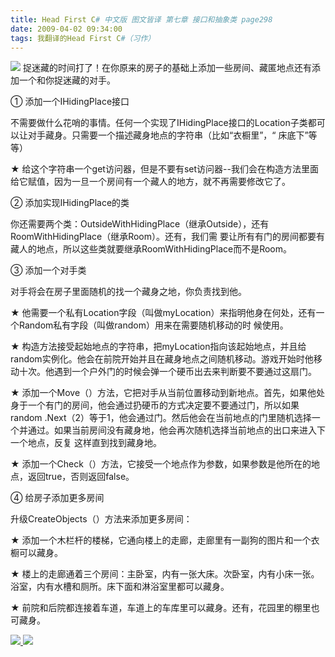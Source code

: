 ```yaml
---
title: Head First C# 中文版 图文皆译 第七章 接口和抽象类 page298
date: 2009-04-02 09:34:00
tags: 我翻译的Head First C#（习作）
---
```

![](https://p-blog.csdn.net/images/p_blog_csdn_net/cuipengfei1/EntryImages/20090402/2009-04-02_08-59-16.jpg) 捉迷藏的时间打了！在你原来的房子的基础上添加一些房间、藏匿地点还有添加一个和你捉迷藏的对手。

①  添加一个IHidingPlace接口

不需要做什么花哨的事情。任何一个实现了IHidingPlace接口的Location子类都可以让对手藏身。只需要一个描述藏身地点的字符串（比如“衣橱里”，“
床底下”等等）

★  给这个字符串一个get访问器，但是不要有set访问器--我们会在构造方法里面给它赋值，因为一旦一个房间有一个藏人的地方，就不再需要修改它了。

②  添加实现IHidingPlace的类

你还需要两个类：OutsideWithHidingPlace（继承Outside），还有RoomWithHidingPlace（继承Room）。还有，我们需
要让所有有门的房间都要有藏人的地点，所以这些类就要继承RoomWithHidingPlace而不是Room。

③  添加一个对手类

对手将会在房子里面随机的找一个藏身之地，你负责找到他。

★  他需要一个私有Location字段（叫做myLocation）来指明他身在何处，还有一个Random私有字段（叫做random）用来在需要随机移动的时
候使用。

★  构造方法接受起始地点的字符串，把myLocation指向该起始地点，并且给random实例化。他会在前院开始并且在藏身地点之间随机移动。游戏开始时他移
动十次。他遇到一个户外门的时候会弹一个硬币出去来判断要不要通过这扇门。

★  添加一个Move（）方法，它把对手从当前位置移动到新地点。首先，如果他处身于一个有门的房间，他会通过扔硬币的方式决定要不要通过门，所以如果random
.Next（2）等于1，他会通过门。然后他会在当前地点的门里随机选择一个并通过。如果当前房间没有藏身地，他会再次随机选择当前地点的出口来进入下一个地点，反复
这样直到找到藏身地。

★  添加一个Check（）方法，它接受一个地点作为参数，如果参数是他所在的地点，返回true，否则返回false。

④  给房子添加更多房间

升级CreateObjects（）方法来添加更多房间：

★  添加一个木栏杆的楼梯，它通向楼上的走廊，走廊里有一副狗的图片和一个衣橱可以藏身。

★  楼上的走廊通着三个房间：主卧室，内有一张大床。次卧室，内有小床一张。浴室，内有水槽和厕所。床下面和淋浴室里都可以藏身。

★  前院和后院都连接着车道，车道上的车库里可以藏身。还有，花园里的棚里也可藏身。



[ ![](https://profile.csdnimg.cn/5/2/5/3_cuipengfei1)
![](https://g.csdnimg.cn/static/user-reg-year/1x/11.png)
](https://blog.csdn.net/cuipengfei1)





